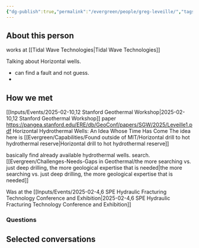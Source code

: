 ```yaml
---
{"dg-publish":true,"permalink":"/evergreen/people/greg-leveille/","tags":["people","geo_eco"]}
---
```



## About this person

works at [[Tidal Wave Technologies\|Tidal Wave Technologies]]

Talking about Horizontal wells.
- can find a fault and not guess.
- 

## How we met
[[Inputs/Events/2025-02-10,12 Stanford Geothermal Workshop\|2025-02-10,12 Stanford Geothermal Workshop]]
paper
https://pangea.stanford.edu/ERE/db/GeoConf/papers/SGW/2025/Leveille1.pdf
Horizontal Hydrothermal Wells: An Idea Whose Time Has Come
The idea here is [[Evergreen/Capabilities/Found outside of MIT/Horizontal drill to hot hydrothermal reserve\|Horizontal drill to hot hydrothermal reserve]]


basically find already available hydrothermal wells. search.
[[Evergreen/Challenges-Needs-Gaps in Geothermal/the more searching vs. just deep drilling, the more geological expertise that is needed\|the more searching vs. just deep drilling, the more geological expertise that is needed]]

Was at the [[Inputs/Events/2025-02-4,6 SPE Hydraulic Fracturing Technology Conference and Exhibition\|2025-02-4,6 SPE Hydraulic Fracturing Technology Conference and Exhibition]]

### Questions



## Selected conversations
